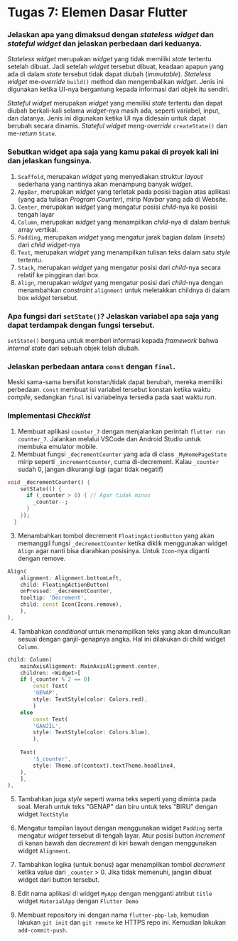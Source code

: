 # Tugas 7: Elemen Dasar Flutter

### Jelaskan apa yang dimaksud dengan _stateless widget_ dan _stateful widget_ dan jelaskan perbedaan dari keduanya.

_Stateless widget_ merupakan _widget_ yang tidak memiliki _state_ tertentu setelah dibuat. Jadi setelah _widget_ tersebut dibuat, keadaan apapun yang ada di dalam _state_ tersebut tidak dapat diubah (_immutable_). _Stateless widget_ me-_override_ `build()` method dan mengembalikan _widget_. Jenis ini digunakan ketika UI-nya bergantung kepada informasi dari objek itu sendiri.

_Stateful widget_ merupakan _widget_ yang memiliki _state_ tertentu dan dapat diubah berkali-kali selama _widget_-nya masih ada, seperti variabel, input, dan datanya. Jenis ini digunakan ketika UI nya didesain untuk dapat berubah secara dinamis. _Stateful widget_ meng-_override_ `createState()` dan me-_return_ `State`.

### Sebutkan widget apa saja yang kamu pakai di proyek kali ini dan jelaskan fungsinya.
1. `Scaffold`, merupakan _widget_ yang menyediakan struktur _layout_ sederhana yang nantinya akan menampung banyak _widget_.
2. `AppBar`, merupakan _widget_ yang terletak pada posisi bagian atas aplikasi (yang ada tulisan _Program Counter_), mirip _Navbar_ yang ada di Website.
3. `Center`, merupakan _widget_ yang mengatur posisi _child_-nya ke posisi tengah layar
4. `Column`, merupakan _widget_ yang menampilkan _child_-nya di dalam bentuk array vertikal.
5. `Padding`, merupakan _widget_ yang mengatur jarak bagian dalam (_insets_) dari _child widget_-nya
6. `Text`, merupakan _widget_ yang menampilkan tulisan teks dalam satu _style_ tertentu.
7. `Stack`, merupakan _widget_ yang mengatur posisi dari _child_-nya secara relatif ke pinggiran dari box.
8. `Align`, merupakan _widget_ yang mengatur posisi dari _child_-nya dengan menambahkan _constraint_ `alignment` untuk meletakkan childnya di dalam box _widget_ tersebut.

### Apa fungsi dari `setState()`? Jelaskan variabel apa saja yang dapat terdampak dengan fungsi tersebut.
`setState()` berguna untuk memberi informasi kepada _framework_ bahwa _internal state_ dari sebuah objek telah diubah.

### Jelaskan perbedaan antara `const` dengan `final`.
Meski sama-sama bersifat konstan/tidak dapat berubah, mereka memiliki perbedaan. `const` membuat isi variabel tersebut konstan ketika waktu _compile_, sedangkan `final` isi variabelnya tersedia pada saat waktu _run_. 

### Implementasi _Checklist_
1. Membuat aplikasi `counter_7` dengan menjalankan perintah
`flutter run counter_7`. Jalankan melalui VSCode dan Android Studio untuk membuka emulator mobile.
2. Membuat fungsi `_decrementCounter` yang ada di class `_MyHomePageState` mirip seperti `_incrementCounter`, cuma di-decrement. Kalau `_counter` sudah 0, jangan dikurangi lagi (agar tidak negatif)
```dart
void _decrementCounter() {
    setState(() {
      if (_counter > 0) { // Agar tidak minus
        _counter--;
      }
    });
  }
```
3. Menambahkan tombol decrement `FloatingActionButton` yang akan memanggil fungsi `_decrementCounter` ketika diklik menggunakan widget `Align` agar nanti bisa diarahkan posisinya. Untuk `Icon`-nya diganti dengan remove.
```dart
Align(
    alignment: Alignment.bottomLeft,
    child: FloatingActionButton(
    onPressed: _decrementCounter,
    tooltip: 'Decrement',
    child: const Icon(Icons.remove),
    ),
),
```
4. Tambahkan _conditional_ untuk menampilkan teks yang akan dimunculkan sesuai dengan ganjil-genapnya angka. Hal ini dilakukan di child widget `Column`.
```dart
child: Column(
    mainAxisAlignment: MainAxisAlignment.center,
    children: <Widget>[
    if (_counter % 2 == 0)
        const Text(
        'GENAP',
        style: TextStyle(color: Colors.red),
        )
    else 
        const Text(
        'GANJIL',
        style: TextStyle(color: Colors.blue),
        ),
    
    Text(
        '$_counter',
        style: Theme.of(context).textTheme.headline4,
    ),
    ],
),
```
5. Tambahkan juga _style_ seperti warna teks seperti yang diminta pada soal. Merah untuk teks "GENAP" dan biru untuk teks "BIRU" dengan widget `TextStyle`

6. Mengatur tampilan layout dengan menggunakan widget `Padding` serta mengatur _widget_ tersebut di tengah layar. Atur posisi button _increment_ di kanan bawah dan _decrement_ di kiri bawah dengan menggunakan widget `Alignment`.

7. Tambahkan logika (untuk bonus) agar menampilkan tombol _decrement_ ketika value dari `_counter` > 0. Jika tidak memenuhi, jangan dibuat widget dari button tersebut.

8. Edit nama aplikasi di widget `MyApp` dengan mengganti atribut `title` widget `MaterialApp` dengan `Flutter Demo`

9. Membuat repository ini dengan nama `flutter-pbp-lab`, kemudian lakukan `git init` dan `git remote` ke HTTPS repo ini. Kemudian lakukan `add-commit-push`.
